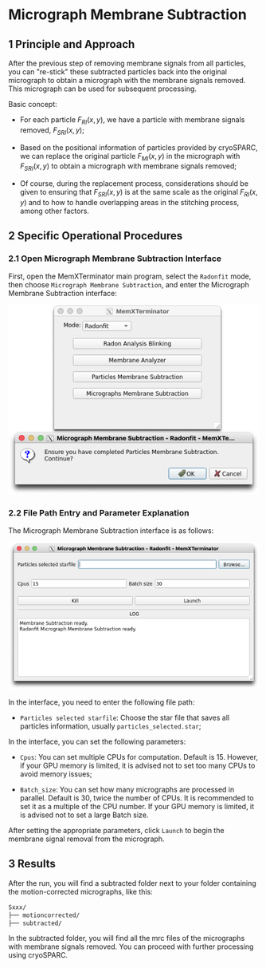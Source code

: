 # Micrograph Membrane Subtraction

## 1 Principle and Approach

After the previous step of removing membrane signals from all particles, you can "re-stick" these subtracted particles back into the original micrograph to obtain a micrograph with the membrane signals removed. This micrograph can be used for subsequent processing.

Basic concept:

* For each particle $F_{RI}(x,y)$, we have a particle with membrane signals removed, $F_{SRI}(x,y)$;

* Based on the positional information of particles provided by cryoSPARC, we can replace the original particle $F_{MI}(x,y)$ in the micrograph with $F_{SRI}(x,y)$ to obtain a micrograph with membrane signals removed;

* Of course, during the replacement process, considerations should be given to ensuring that $F_{SRI}(x,y)$ is at the same scale as the original $F_{RI}(x,y)$ and to how to handle overlapping areas in the stitching process, among other factors.

## 2 Specific Operational Procedures

### 2.1 Open Micrograph Membrane Subtraction Interface

First, open the MemXTerminator main program, select the `Radonfit` mode, then choose `Micrograph Membrane Subtraction`, and enter the Micrograph Membrane Subtraction interface:

<center><img src="../../../img/4_1-1.png" alt="Micrograph Membrane Subtraction interface"></center>

### 2.2 File Path Entry and Parameter Explanation

The Micrograph Membrane Subtraction interface is as follows:

<center><img src="../../../img/4_1-2.png" alt="Micrograph Membrane Subtraction interface"></center>

In the interface, you need to enter the following file path:

* `Particles selected starfile`: Choose the star file that saves all particles information, usually `particles_selected.star`;

In the interface, you can set the following parameters:

* `Cpus`: You can set multiple CPUs for computation. Default is 15. However, if your GPU memory is limited, it is advised not to set too many CPUs to avoid memory issues;

* `Batch_size`: You can set how many micrographs are processed in parallel. Default is 30, twice the number of CPUs. It is recommended to set it as a multiple of the CPU number. If your GPU memory is limited, it is advised not to set a large Batch size.

After setting the appropriate parameters, click `Launch` to begin the membrane signal removal from the micrograph.

## 3 Results

After the run, you will find a subtracted folder next to your folder containing the motion-corrected micrographs, like this:

    Sxxx/
    ├── motioncorrected/
    ├── subtracted/

In the subtracted folder, you will find all the mrc files of the micrographs with membrane signals removed. You can proceed with further processing using cryoSPARC.